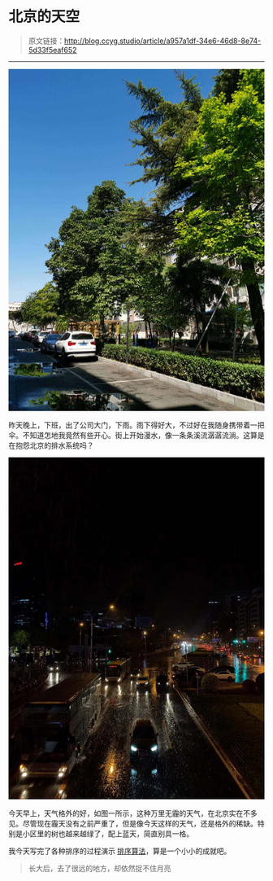 # 北京的天空

[annotation]: <id> (a957a1df-34e6-46d8-8e74-5d33f5eaf652)
[annotation]: <status> (public)
[annotation]: <create_time> (2019-04-25 22:25:16)
[annotation]: <category> (心情随笔)
[annotation]: <tags> (日记)
<!-- [annotation]: <comment> (true) -->

> 原文链接：<http://blog.ccyg.studio/article/a957a1df-34e6-46d8-8e74-5d33f5eaf652>

---

![](images/20190426020409.jpg)

昨天晚上，下班，出了公司大门，下雨。雨下得好大，不过好在我随身携带着一把伞。不知道怎地我竟然有些开心。街上开始漫水，像一条条溪流潺潺流淌。这算是在抱怨北京的排水系统吗？

![](images/20190426020247.jpg)

今天早上，天气格外的好，如图一所示，这种万里无霾的天气，在北京实在不多见。尽管现在霾天没有之前严重了，但是像今天这样的天气，还是格外的稀缺。特别是小区里的树也越来越绿了，配上蓝天，简直别具一格。

我今天写完了各种排序的过程演示 [排序算法](http://blog.ccyg.studio/article/e518ad71-a442-4e97-b2a1-72a9c422b483)，算是一个小小的成就吧。

> 长大后，去了很远的地方，却依然捉不住月亮